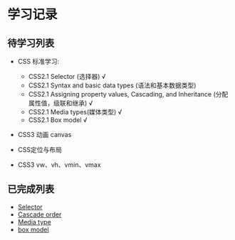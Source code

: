 # 学习记录

## 待学习列表 
- CSS 标准学习: 
  - CSS2.1 Selector (选择器) &radic;
  - CSS2.1 Syntax and basic data types (语法和基本数据类型)
  - CSS2.1 Assigning property values, Cascading, and Inheritance (分配属性值，级联和继承) &radic;
  - CSS2.1 Media types(媒体类型) &radic;
  - CSS2.1 Box model   &radic;

- CSS3 动画 canvas
- CSS定位与布局
- CSS3 vw、vh、vmin、vmax

## 已完成列表

 - [Selector](Selector.md)
 - [Cascade order](Cascade.md)
 - [Media type](Media.md)
 - [box model](Box.md)
 
